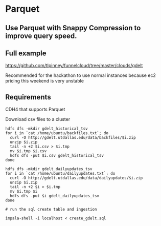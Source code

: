 # Parquet


## Use Parquet with Snappy Compression to improve query speed. 

## Full example 

https://github.com/tlpinney/funnelcloud/tree/master/clouds/gdelt

Recommended for the hackathon to use normal instances because ec2 pricing 
this weekend is very unstable 


## Requirements 

CDH4 that supports Parquet 


Download csv files to a cluster 

    hdfs dfs -mkdir gdelt_historical_tsv 
    for i in `cat /home/ubuntu/backfiles.txt`; do
      curl -O http://gdelt.utdallas.edu/data/backfiles/$i.zip
      unzip $i.zip
      tail -n +2 $i.csv > $i.tmp 
      mv $i.tmp $i.csv 
      hdfs dfs -put $i.csv gdelt_historical_tsv 
    done 

    hdfs dfs -mkdir gdelt_dailyupdates_tsv 
    for i in `cat /home/ubuntu/dailyupdates.txt`; do 
      curl -O http://gdelt.utdallas.edu/data/dailyupdates/$i.zip 
      unzip $i.zip 
      tail -n +2 $i > $i.tmp 
      mv $i.tmp $i 
      hdfs dfs -put $i gdelt_dailyupdates_tsv 
    done

    # run the sql create table and ingestion 
    
    impala-shell -i localhost < create_gdelt.sql

     





